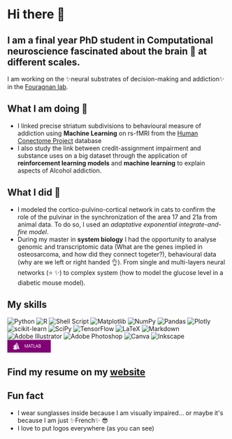 # Hi there 👋

## I am a final year **PhD student** in **Computational neuroscience** fascinated about the brain 🧠 at different scales. 

I am working on the ✨neural substrates of decision-making and addiction✨ in the [Fouragnan lab](https://www.elsa-fouragnan.com/). 

## What I am doing 🌱
- I linked precise striatum subdivisions to behavioural measure of addiction using **Machine Learning** on rs-fMRI from the [Human Conectome Project](https://www.humanconnectome.org/study/hcp-young-adult/data-releases) database
-  I also study the link between credit-assignment impairment and substance uses on a big dataset through the application of **reinforcement learning models** and **machine learning** to explain aspects of Alcohol addiction.

## What I did 👵
- I modeled the cortico-pulvino-cortical network in cats to confirm the role of the pulvinar in the synchronization of the area 17 and 21a from animal data. To do so, I used an _adaptative exponential integrate-and-fire model_.
- During my master in **system biology** I had the opportunity to analyse genomic and transcriptomic data (What are the genes implied in osteosarcoma, and how did they connect togeter?), behavioural data (why are we left or right handed 👌). From single and multi-layers neural networks (⭐ ✨) to complex system (how to model the glucose level in a diabetic mouse model). 

## My skills
![Python](https://img.shields.io/badge/python-3670A0?style=for-the-badge&logo=python&logoColor=ffdd54)
![R](https://img.shields.io/badge/r-%23276DC3.svg?style=for-the-badge&logo=r&logoColor=white)
![Shell Script](https://img.shields.io/badge/shell_script-%23121011.svg?style=for-the-badge&logo=gnu-bash&logoColor=white)
![Matplotlib](https://img.shields.io/badge/Matplotlib-%23ffffff.svg?style=for-the-badge&logo=Matplotlib&logoColor=black)
![NumPy](https://img.shields.io/badge/numpy-%23013243.svg?style=for-the-badge&logo=numpy&logoColor=white)
![Pandas](https://img.shields.io/badge/pandas-%23150458.svg?style=for-the-badge&logo=pandas&logoColor=white)
![Plotly](https://img.shields.io/badge/Plotly-%233F4F75.svg?style=for-the-badge&logo=plotly&logoColor=white)
![scikit-learn](https://img.shields.io/badge/scikit--learn-%23F7931E.svg?style=for-the-badge&logo=scikit-learn&logoColor=white)
![SciPy](https://img.shields.io/badge/SciPy-%230C55A5.svg?style=for-the-badge&logo=scipy&logoColor=%white)
![TensorFlow](https://img.shields.io/badge/TensorFlow-%23FF6F00.svg?style=for-the-badge&logo=TensorFlow&logoColor=white)
![LaTeX](https://img.shields.io/badge/latex-%23008080.svg?style=for-the-badge&logo=latex&logoColor=white)
![Markdown](https://img.shields.io/badge/markdown-%23000000.svg?style=for-the-badge&logo=markdown&logoColor=white)
![Adobe Illustrator](https://img.shields.io/badge/adobe%20illustrator-%23FF9A00.svg?style=for-the-badge&logo=adobe%20illustrator&logoColor=white)
![Adobe Photoshop](https://img.shields.io/badge/adobe%20photoshop-%2331A8FF.svg?style=for-the-badge&logo=adobe%20photoshop&logoColor=white)
![Canva](https://img.shields.io/badge/Canva-%2300C4CC.svg?style=for-the-badge&logo=Canva&logoColor=white)
![Inkscape](https://img.shields.io/badge/Inkscape-e0e0e0?style=for-the-badge&logo=inkscape&logoColor=080A13)
<img src="Matlablogo.svg" alt="drawing" width="100"/>

## Find my resume on my [website](https://kenzakadri.github.io/)

## Fun fact
- I wear sunglasses inside because I am visually impaired... or maybe it's because I am just ✨French✨ 😎
- I love to put logos everywhere (as you can see)

